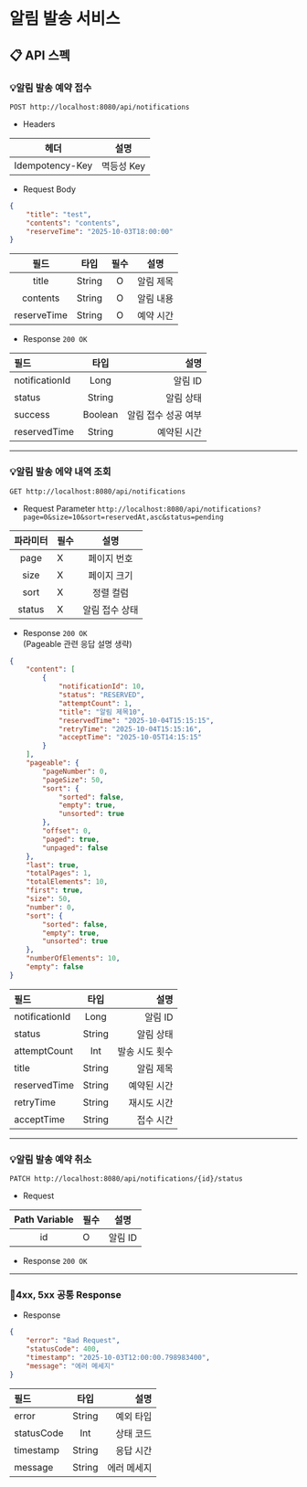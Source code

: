 # 알림 발송 서비스

## 📋 API 스펙
### 💡알림 발송 예약 접수

`POST http://localhost:8080/api/notifications`
- Headers <br>

|       헤더        |   설명    |
|:---------------:|:-------:|
| Idempotency-Key | 멱등성 Key |

- Request Body

```json
{
    "title": "test",
    "contents": "contents",
    "reserveTime": "2025-10-03T18:00:00"
}
```

|     필드      |   타입   | 필수 |  설명   |
|:-----------:|:------:|:--:|:-----:|
|    title    | String | O  | 알림 제목 |
|  contents   | String | O  | 알림 내용 |
| reserveTime | String | O  | 예약 시간 |

- Response `200 OK`

| 필드             |   타입    |          설명 |
|:---------------|:-------:|------------:|
| notificationId |  Long   |       알림 ID |
| status         | String  |       알림 상태 |
| success        | Boolean | 알림 접수 성공 여부 |
| reservedTime   | String  |      예약된 시간 |

---

### 💡알림 발송 에약 내역 조회
`GET http://localhost:8080/api/notifications`

- Request Parameter
`http://localhost:8080/api/notifications?page=0&size=10&sort=reservedAt,asc&status=pending`

|  파라미터  | 필수 |    설명    |
|:------:|:---|:--------:|
|  page  | X  |  페이지 번호  |
|  size  | X  |  페이지 크기  |
|  sort  | X  |  정렬 컬럼   |
| status | X  | 알림 접수 상태 |

- Response `200 OK` <br>
  (Pageable 관련 응답 설명 생략)

```json
{
    "content": [
        {
            "notificationId": 10,
            "status": "RESERVED",
            "attemptCount": 1,
            "title": "알림 제목10",
            "reservedTime": "2025-10-04T15:15:15",
            "retryTime": "2025-10-04T15:15:16",
            "acceptTime": "2025-10-05T14:15:15"
        }
    ],
    "pageable": {
        "pageNumber": 0,
        "pageSize": 50,
        "sort": {
            "sorted": false,
            "empty": true,
            "unsorted": true
        },
        "offset": 0,
        "paged": true,
        "unpaged": false
    },
    "last": true,
    "totalPages": 1,
    "totalElements": 10,
    "first": true,
    "size": 50,
    "number": 0,
    "sort": {
        "sorted": false,
        "empty": true,
        "unsorted": true
    },
    "numberOfElements": 10,
    "empty": false
}
```

| 필드             |   타입    |       설명 |
|:---------------|:-------:|---------:|
| notificationId |  Long   |    알림 ID |
| status         | String  |    알림 상태 |
| attemptCount        | Int | 발송 시도 횟수 |
| title   | String  |    알림 제목 |
| reservedTime   | String  |   예약된 시간 |
| retryTime   | String  |   재시도 시간 |
| acceptTime   | String  |    접수 시간 |

---

### 💡알림 발송 예약 취소
`PATCH http://localhost:8080/api/notifications/{id}/status`

- Request

|  Path Variable  | 필수 |    설명    |
|:------:|:---|:--------:|
|  id  | O  |  알림 ID  |

- Response `200 OK`

---

### 📌4xx, 5xx 공통 Response
- Response

```json
{
    "error": "Bad Request",
    "statusCode": 400,
    "timestamp": "2025-10-03T12:00:00.798983400",
    "message": "에러 메세지"
}
```

| 필드             |   타입    |     설명 |
|:---------------|:-------:|-------:|
| error |  String   |  예외 타입 |
| statusCode         | Int  |  상태 코드 |
| timestamp        | String |  응답 시간 |
| message   | String  | 에러 메세지 |